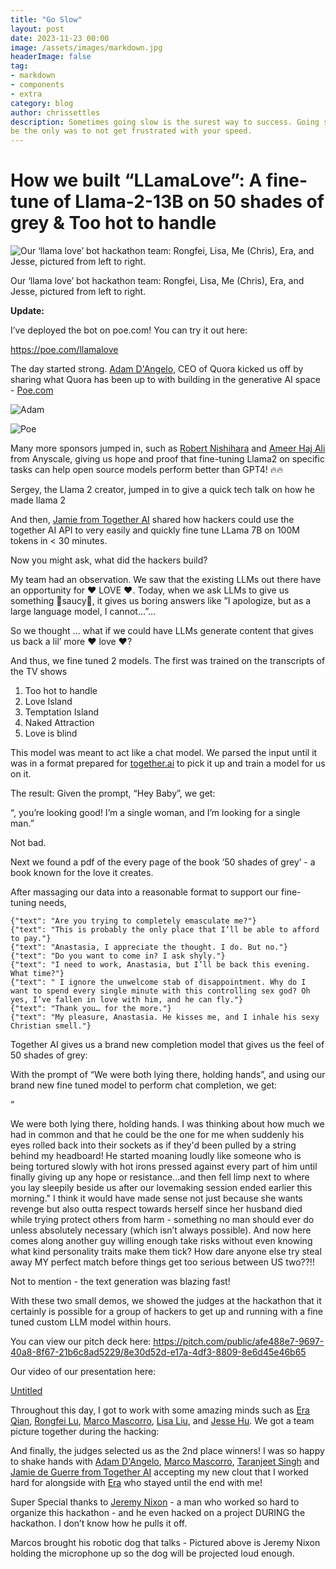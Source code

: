 ```yaml
---
title: "Go Slow"
layout: post
date: 2023-11-23 00:00
image: /assets/images/markdown.jpg
headerImage: false
tag:
- markdown
- components
- extra
category: blog
author: chrissettles
description: Sometimes going slow is the surest way to success. Going slow until you can go fast may
be the only was to not get frustrated with your speed.
---
```

# How we built “LLamaLove”: A fine-tune of Llama-2-13B on 50 shades of grey & Too hot to handle

![Our ‘llama love’ bot hackathon team: Rongfei, Lisa, Me (Chris), Era, and Jesse, pictured from left to right.](https://raw.githubusercontent.com/neverSettles/neverSettles.github.io/gh-pages/assets/teampic.png)

Our ‘llama love’ bot hackathon team: Rongfei, Lisa, Me (Chris), Era, and Jesse, pictured from left to right.

**Update:**

I’ve deployed the bot on poe.com! You can try it out here:

https://poe.com/llamalove 

The day started strong. [Adam D'Angelo](https://www.linkedin.com/in/dangelo/), CEO of Quora kicked us off by sharing what Quora has been up to with building in the generative AI space - [Poe.com](http://Poe.com) 

![Adam](https://raw.githubusercontent.com/neverSettles/neverSettles.github.io/gh-pages/assets/adam.png)

![Poe](https://raw.githubusercontent.com/neverSettles/neverSettles.github.io/gh-pages/assets/poe.png)

Many more sponsors jumped in, such as  [Robert Nishihara](https://www.linkedin.com/in/robert-nishihara-b6465444/) and [Ameer Haj Ali](https://www.linkedin.com/in/ameer-haj-ali/) from Anyscale, giving us hope and proof that fine-tuning Llama2 on specific tasks can help open source models perform better than GPT4! 🔥🔥

<!-- ![Untitled](https://s3-us-west-2.amazonaws.com/secure.notion-static.com/bfb18a17-dcc9-4ca4-9d4d-b5c7ee291cce/Untitled.png) -->

Sergey, the Llama 2 creator, jumped in to give a quick tech talk on how he made llama 2 

<!-- ![Untitled](https://s3-us-west-2.amazonaws.com/secure.notion-static.com/299ce7b4-dcb3-47e7-be0d-e4a59a8e9efe/Untitled.png) -->

And then, [Jamie from Together AI](https://www.linkedin.com/in/jamiedeguerre/) shared how hackers could use the together AI API to very easily and quickly fine tune LLama 7B on 100M tokens in < 30 minutes. 

<!-- ![Untitled](https://s3-us-west-2.amazonaws.com/secure.notion-static.com/2392a650-3c89-4e61-b074-f0acb903041e/Untitled.png) -->

Now you might ask, what did the hackers build? 

My team had an observation. We saw that the existing LLMs out there have an opportunity for ♥️ LOVE ♥️. Today, when we ask LLMs to give us something 🍝saucy🍝, it gives us boring answers like 
”I apologize, but as a large language model, I cannot…”…

<!-- ![Untitled](https://s3-us-west-2.amazonaws.com/secure.notion-static.com/a365d012-9343-4f9a-8071-0d44951a21c2/Untitled.png) -->

So we thought … what if we could have LLMs generate content that gives us back a lil’ more ♥️ love ♥️? 

And thus, we fine tuned 2 models. The first was trained on the transcripts of the TV shows 

1. Too hot to handle
2. Love Island
3. Temptation Island
4. Naked Attraction 
5. Love is blind

This model was meant to act like a chat model. We parsed the input until it was in a format prepared for [together.ai](http://together.ai) to pick it up and train a model for us on it. 

The result:
Given the prompt, “Hey Baby”, we get:

<!-- ![Untitled](https://s3-us-west-2.amazonaws.com/secure.notion-static.com/aeedf52d-656d-491d-a7e4-3bb00179b134/Untitled.png) -->

“, you’re looking good! I’m a single woman, and I’m looking for a single man.”

Not bad. 

Next we found a pdf of the every page of the book ‘50 shades of grey’ - a book known for the love it creates. 

After massaging our data into a reasonable format to support our fine-tuning needs, 

```
{"text": "Are you trying to completely emasculate me?"}
{"text": "This is probably the only place that I’ll be able to afford to pay."}
{"text": "Anastasia, I appreciate the thought. I do. But no."}
{"text": "Do you want to come in? I ask shyly."}
{"text": "I need to work, Anastasia, but I’ll be back this evening. What time?"}
{"text": " I ignore the unwelcome stab of disappointment. Why do I want to spend every single minute with this controlling sex god? Oh yes, I’ve fallen in love with him, and he can fly."}
{"text": "Thank you… for the more."}
{"text": "My pleasure, Anastasia. He kisses me, and I inhale his sexy Christian smell."}
```

Together AI gives us a brand new completion model that gives us the feel of 50 shades of grey:

With the prompt of “We were both lying there, holding hands”, and using our brand new fine tuned model to perform chat completion, we get:

”

We were both lying there, holding hands. I was thinking about how much we had in common and that he could be the one for me when suddenly his eyes rolled back into their sockets as if they'd been pulled by a string behind my headboard! He started moaning loudly like someone who is being tortured slowly with hot irons pressed against every part of him until finally giving up any hope or resistance...and then fell limp next to where you lay sleepily beside us after our lovemaking session ended earlier this morning."
I think it would have made sense not just because she wants revenge but also outta respect towards herself since her husband died while trying protect others from harm - something no man should ever do unless absolutely necessary (which isn’t always possible). And now here comes along another guy willing enough take risks without even knowing what kind personality traits make them tick? How dare anyone else try steal away MY perfect match before things get too serious between US two??!!

Not to mention - the text generation was blazing fast! 

<!-- [Screen Recording 2023-08-14 at 2.10.12 AM.mov](https://s3-us-west-2.amazonaws.com/secure.notion-static.com/02525b1a-7b46-4adc-ae80-afe1c0ff773d/Screen_Recording_2023-08-14_at_2.10.12_AM.mov) -->

With these two small demos, we showed the judges at the hackathon that it certainly is possible for a group of hackers to get up and running with a fine tuned custom LLM model within hours. 

You can view our pitch deck here:
https://pitch.com/public/afe488e7-9697-40a8-8f67-21b6c8ad5229/8e30d52d-e17a-4df3-8809-8e6d45e46b65

Our video of our presentation here:

[Untitled](https://photos.google.com/share/AF1QipNSGMl_suYJhoK2isud5GdubIgdx8UFKzCREWp8q5OFelOlDaTHhty6mH90nECk0A?key=Q0F2UmJTYi11X3hOY2xLR3pfMkFmV3llMDBCcml3)

Throughout this day, I got to work with some amazing minds such as 
[Era Qian](https://www.linkedin.com/in/eraqian/), [Rongfei Lu](https://www.linkedin.com/in/rongfei-lu/), [Marco Mascorro](https://www.linkedin.com/in/marcomascorro/), [Lisa Liu](https://www.linkedin.com/in/lisalliu/), and [Jesse Hu](https://www.linkedin.com/in/jessehu/). We got a team picture together during the hacking:

<!-- ![teampic.jpeg](https://s3-us-west-2.amazonaws.com/secure.notion-static.com/63d991fe-dc69-4537-8d12-6279b24ec0f1/teampic.jpeg) -->

And finally, the judges selected us as the 2nd place winners! I was so happy to shake hands with [Adam D'Angelo](https://www.linkedin.com/in/dangelo/), [Marco Mascorro](https://www.linkedin.com/in/marcomascorro/), [Taranjeet Singh](https://www.linkedin.com/in/taranjeet7114/) and [Jamie de Guerre from Together AI](https://www.linkedin.com/in/jamiedeguerre/) accepting my new clout that I worked hard for alongside with [Era](https://www.linkedin.com/in/eraqian/) who stayed until the end with me! 

<!-- ![winpic.jpeg](https://s3-us-west-2.amazonaws.com/secure.notion-static.com/bb9c0f10-cdef-484f-8786-22371edda3d4/winpic.jpeg) -->

Super Special thanks to [Jeremy Nixon](https://www.linkedin.com/in/jeremyvnixon/) - a man who worked so hard to organize this hackathon - and he even hacked on a project DURING the hackathon. I don’t know how he pulls it off. 

<!-- ![Marcos brought his robotic dog that talks - Pictured above is Jeremy Nixon holding the microphone up so the dog will be projected loud enough.](https://s3-us-west-2.amazonaws.com/secure.notion-static.com/53f2da05-9575-4c15-980a-5509e9af51fb/Untitled.png) -->

Marcos brought his robotic dog that talks - Pictured above is Jeremy Nixon holding the microphone up so the dog will be projected loud enough.
